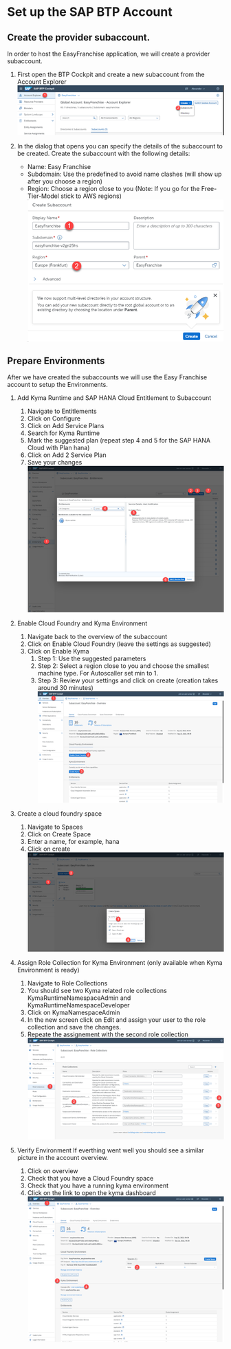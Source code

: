 # Set up the SAP BTP Account

## Create the provider subaccount. 
In order to host the EasyFranchise application, we will create a provider subaccount. 

1. First open the BTP Cockpit and create a new subaccount from the Account Explorer
![](images/Create-Subaccount-1.png) 

1. In the dialog that opens you can specify the details of the subaccount to be created. Create the subaccount with the following details:
   * Name: Easy Franchise  
   * Subdomain: Use the predefined to avoid name clashes  (will show up after you choose a region)
   * Region: Choose a region close to you (Note: If you go for the Free-Tier-Model stick to AWS regions)
![](images/Create-Subaccount-2.png)

## Prepare Environments
After we have created the subaccounts we will use the Easy Franchise account to setup the Environments.

1. Add Kyma Runtime and SAP HANA Cloud Entitlement to Subaccount 
   1. Navigate to Entitlements
   2. Click on Configure
   3. Click on Add Service Plans
   4. Search for Kyma Runtime
   5. Mark the suggested plan (repeat step 4 and 5 for the SAP HANA Cloud with Plan hana)
   6. Click on Add 2 Service Plan
   7. Save your changes
   ![](images/Configure-Entitlements.png)

2. Enable Cloud Foundry and Kyma Environment
   1. Navigate back to the overview of the subaccount
   2. Click on Enable Cloud Foundry (leave the settings as suggested)
   3. Click on Enable Kyma
      1. Step 1: Use the suggested parameters
      2. Step 2: Select a region close to you and choose the smallest machine type. For Autoscaller set min to 1.
      3. Step 3: Review your settings and click on create (creation takes around 30 minutes)
     ![](images/Enable-Environments.png)
3. Create a cloud foundry space
   1. Navigate to Spaces
   2. Click on Create Space
   3. Enter a name, for example, hana
   4. Click on create
   ![](images/Create-Space.png)
   
4. Assign Role Collection for Kyma Environment (only available when Kyma Environment is ready)
   1. Navigate to Role Collections
   2. You should see two Kyma related role collections KymaRuntimeNamespaceAdmin and KymaRuntimeNamespaceDeveloper
   3. Click on KymaNamespaceAdmin
   4. In the new screen click on Edit and assign your user to the role collection and save the changes.
   5. Repeate the assignement with the second role collection
  ![](images/Assign-Role-Collection.png)
  
5. Verify Environment
If everthing went well you should see a similar picture in the account overview. 
   1. Click on overview
   2. Check that you have a Cloud Foundry space
   3. Check that you have a running kyma environment
   4. Click on the link to open the kyma dashboard
   ![](images/success.png)
